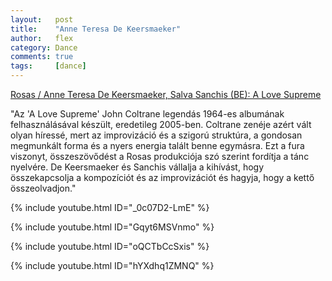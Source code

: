 ```yaml
---
layout:   post
title:    "Anne Teresa De Keersmaeker"
author:   flex
category: Dance
comments: true
tags:     [dance]
---
```


[Rosas / Anne Teresa De Keersmaeker, Salva Sanchis (BE): A Love Supreme](http://trafo.hu/hu-HU/a_love_supreme)

"Az 'A Love Supreme' John Coltrane legendás 1964-es albumának felhasználásával készült, eredetileg 2005-ben. Coltrane zenéje azért vált olyan híressé, mert az improvizáció és a szigorú struktúra, a gondosan megmunkált forma és a nyers energia talált benne egymásra. Ezt a fura viszonyt, összeszövődést a Rosas produkciója szó szerint fordítja a tánc nyelvére. De Keersmaeker és Sanchis vállalja a kihívást, hogy összekapcsolja a kompozíciót és az improvizációt és hagyja, hogy a kettő összeolvadjon."

<!-- break -->

{% include youtube.html ID="_0c07D2-LmE" %}

{% include youtube.html ID="Gqyt6MSVnmo" %}

{% include youtube.html ID="oQCTbCcSxis" %}

{% include youtube.html ID="hYXdhq1ZMNQ" %}